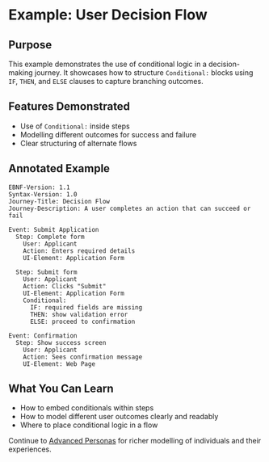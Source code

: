 # Example: User Decision Flow

## Purpose

This example demonstrates the use of conditional logic in a decision-making journey. It showcases how to structure `Conditional:` blocks using `IF`, `THEN`, and `ELSE` clauses to capture branching outcomes.

## Features Demonstrated

* Use of `Conditional:` inside steps
* Modelling different outcomes for success and failure
* Clear structuring of alternate flows

## Annotated Example

```expn
EBNF-Version: 1.1
Syntax-Version: 1.0
Journey-Title: Decision Flow
Journey-Description: A user completes an action that can succeed or fail

Event: Submit Application
  Step: Complete form
    User: Applicant
    Action: Enters required details
    UI-Element: Application Form

  Step: Submit form
    User: Applicant
    Action: Clicks "Submit"
    UI-Element: Application Form
    Conditional:
      IF: required fields are missing
      THEN: show validation error
      ELSE: proceed to confirmation

Event: Confirmation
  Step: Show success screen
    User: Applicant
    Action: Sees confirmation message
    UI-Element: Web Page
```

## What You Can Learn

* How to embed conditionals within steps
* How to model different user outcomes clearly and readably
* Where to place conditional logic in a flow

Continue to [Advanced Personas](persona-showcase.md) for richer modelling of individuals and their experiences.
